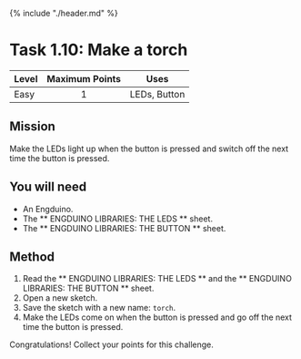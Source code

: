 {% include "./header.md" %}


# Task 1.10: Make a torch 

| Level| Maximum Points | Uses |
| ------ |:------:|------|
| Easy | 1 | LEDs, Button |

## Mission

Make the LEDs light up when the button is pressed and switch off the next time the button is pressed. 

## You will need
* An Engduino.
* The ** ENGDUINO LIBRARIES: THE LEDS ** sheet.
* The ** ENGDUINO LIBRARIES: THE BUTTON ** sheet.

## Method
1. Read the ** ENGDUINO LIBRARIES: THE LEDS ** and the ** ENGDUINO LIBRARIES: THE BUTTON ** sheet.
2. Open a new sketch.
3. Save the sketch with a new name: ```torch```.
4. Make the LEDs come on when the button is pressed and go off the next time the button is pressed.



Congratulations! Collect your points for this challenge.

<!---
{% include "./rae.md" %}
-->
